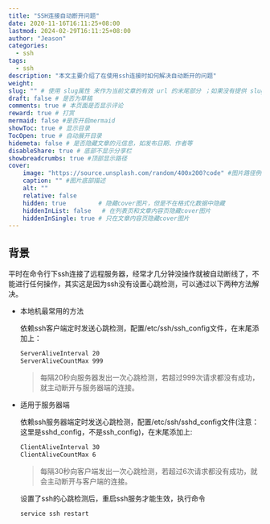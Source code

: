 ```yaml
---
title: "SSH连接自动断开问题"
date: 2020-11-16T16:11:25+08:00
lastmod: 2024-02-29T16:11:25+08:00
author: "Jeason"
categories: 
  - ssh
tags:
  - ssh
description: "本文主要介绍了在使用ssh连接时如何解决自动断开的问题"
weight:
slug: "" # 使用 slug属性 来作为当前文章的有效 url 的末尾部分 ；如果没有提供 slug 则使用 title 代替。
draft: false # 是否为草稿
comments: true # 本页面是否显示评论
reward: true # 打赏
mermaid: false #是否开启mermaid
showToc: true # 显示目录
TocOpen: true # 自动展开目录
hidemeta: false # 是否隐藏文章的元信息，如发布日期、作者等
disableShare: true # 底部不显示分享栏
showbreadcrumbs: true #顶部显示路径
cover:
    image: "https://source.unsplash.com/random/400x200?code" #图片路径例如：posts/tech/123/123.png
    caption: "" #图片底部描述
    alt: ""
    relative: false
    hidden: true         # 隐藏cover图片，但是不在格式化数据中隐藏
    hiddenInList: false   # 在列表页和文章内容页隐藏cover图片
    hiddenInSingle: true # 只在文章内容页隐藏cover图片
---
```


## 背景  

平时在命令行下ssh连接了远程服务器，经常才几分钟没操作就被自动断线了，不能进行任何操作，其实这是因为ssh没有设置心跳检测，可以通过以下两种方法解决。  



+ 本地机最常用的方法  

  依赖ssh客户端定时发送心跳检测，配置/etc/ssh/ssh_config文件，在末尾添加上：  

  ```sh
  ServerAliveInterval 20
  ServerAliveCountMax 999
  ```

  > 每隔20秒向服务器发出一次心跳检测，若超过999次请求都没有成功，就主动断开与服务器端的连接。  

+ 适用于服务器端  

  依赖ssh服务器端定时发送心跳检测，配置/etc/ssh/sshd_config文件(注意：这里是sshd_config，不是ssh_config)，在末尾添加上:  

  ```sh
  ClientAliveInterval 30
  ClientAliveCountMax 6
  ```

  > 每隔30秒向客户端发出一次心跳检测，若超过6次请求都没有成功，就会主动断开与客户端的连接。 

  设置了ssh的心跳检测后，重启ssh服务才能生效，执行命令

  ```sh
  service ssh restart
  ```

  